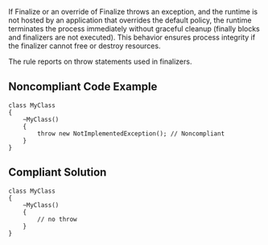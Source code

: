 
If Finalize or an override of Finalize throws an exception, and the runtime is not hosted by an application that overrides the default policy, the runtime terminates the process immediately without graceful cleanup (finally blocks and finalizers are not executed). This behavior ensures process integrity if the finalizer cannot free or destroy resources.

The rule reports on throw statements used in finalizers.

## Noncompliant Code Example


    class MyClass
    {
        ~MyClass()
        {
            throw new NotImplementedException(); // Noncompliant
        }
    }


## Compliant Solution


    class MyClass
    {
        ~MyClass()
        {
            // no throw
        }
    }

